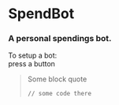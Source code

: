 # SpendBot
### A personal spendings bot.
To setup a bot:  
press a button
> Some block quote
> ```
> // some code there
> ```

